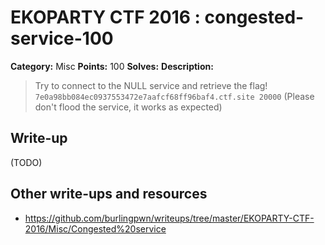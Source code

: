 # EKOPARTY CTF 2016 : congested-service-100

**Category:** Misc
**Points:** 100
**Solves:**
**Description:**

> Try to connect to the NULL service and retrieve the flag!
> `7e0a98bb084ec0937553472e7aafcf68ff96baf4.ctf.site 20000`
> (Please don't flood the service, it works as expected)

## Write-up

(TODO)

## Other write-ups and resources

* https://github.com/burlingpwn/writeups/tree/master/EKOPARTY-CTF-2016/Misc/Congested%20service
